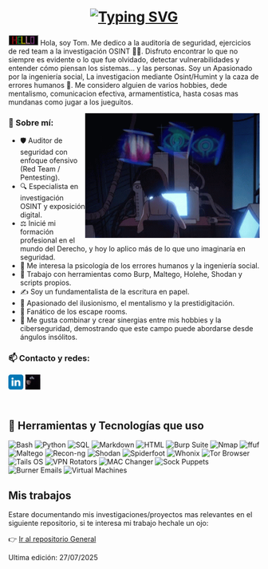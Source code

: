 <h1 align="center">
  <a href="https://git.io/typing-svg">
    <img src="https://readme-typing-svg.demolab.com?font=Fira+Code&size=45&duration=2500&pause=800&color=FF72FF&center=true&vCenter=true&multiline=true&width=1000&height=200&lines=Bienvenidos+a+mi+perfil;Soy+Tom;Auditor+de+Seguridad;" alt="Typing SVG" />
  </a>
</h1>

<p><img src="https://raw.githubusercontent.com/vibrantfix/vibrantfix/main/assets/gif/hello.gif" width="60px">
  Hola, soy Tom. Me dedico a la auditoría de seguridad, ejercicios de red team a la investigación OSINT 🕵️‍♂️.  
  Disfruto encontrar lo que no siempre es evidente o lo que fue olvidado, detectar vulnerabilidades y entender cómo piensan los sistemas... y las personas.  
  Soy un Apasionado por la ingeniería social, La investigacion mediante Osint/Humint y la caza de errores humanos 🎯.  
  Me considero alguien de varios hobbies, dede mentalismo, comunicacion efectiva, armamentistica, hasta cosas mas mundanas como jugar a los jueguitos.
</p>

<img align="right" alt="GIF" src="https://raw.githubusercontent.com/vibrantfix/vibrantfix/main/assets/gif/lain.gif" width="350px" height="250px" />

### 🐼 Sobre mí:

- 🛡️ Auditor de seguridad con enfoque ofensivo (Red Team / Pentesting).
- 🔍 Especialista en investigación OSINT y exposición digital.
- ⚖️ Inicié mi formación profesional en el mundo del Derecho, y hoy lo aplico más de lo que uno imaginaría en seguridad.
- 🧠 Me interesa la psicología de los errores humanos y la ingeniería social.
- 🧰 Trabajo con herramientas como Burp, Maltego, Holehe, Shodan y scripts propios.
- ✍️ Soy un fundamentalista de la escritura en papel.
- 🎩 Apasionado del ilusionismo, el mentalismo y la prestidigitación.
- 🧩 Fanático de los escape rooms.
- 🧬 Me gusta combinar y crear sinergias entre mis hobbies y la ciberseguridad, demostrando que este campo puede abordarse desde ángulos insólitos.


<h3 align="left">📫 Contacto y redes:</h3>
<p align="left">
<a href="https://www.linkedin.com/in/tomas-de-otaduy" target="blank"><img align="center" src="https://raw.githubusercontent.com/vibrantfix/vibrantfix/main/assets/icons/linkedin.svg" height="30" width="30" alt="linkedin" /></a>
<a href="https://tomdoe470.github.io" target="blank"><img align="center" src="https://raw.githubusercontent.com/vibrantfix/vibrantfix/main/assets/icons/logo.jpg" height="30" width="30" alt="web" /></a>
</p>
<br>
        

<h2>🧠 Herramientas y Tecnologías que uso</h2>
<p>

<!-- Lenguajes y marcado -->
  <img alt="Bash" src="https://img.shields.io/badge/Bash-4EAA25?logo=gnubash&logoColor=white&style=flat">
  <img alt="Python" src="https://img.shields.io/badge/Python-3776AB?logo=python&logoColor=white&style=flat">
  <img alt="SQL" src="https://img.shields.io/badge/SQL-025E8C.svg?logo=database&logoColor=white&style=flat">
  <img alt="Markdown" src="https://img.shields.io/badge/Markdown-000?logo=markdown&logoColor=white&style=flat">
  <img alt="HTML" src="https://img.shields.io/badge/HTML5-E34F26?logo=html5&logoColor=white&style=flat">

<!-- Red Team / Pentesting -->
  <img alt="Burp Suite" src="https://img.shields.io/badge/Burp%20Suite-FF6F00.svg?logo=burpsuite&logoColor=white&style=flat">
  <img alt="Nmap" src="https://img.shields.io/badge/Nmap-0072C6?logo=gnuprivacyguard&logoColor=white&style=flat">
  <img alt="ffuf" src="https://img.shields.io/badge/ffuf-grey?logo=data:image/svg+xml;base64,&style=flat">

<!-- OSINT -->
  <img alt="Maltego" src="https://img.shields.io/badge/Maltego-0064A5?logo=maltego&logoColor=white&style=flat">
  <img alt="Recon-ng" src="https://img.shields.io/badge/Recon--ng-000000?logo=hackthebox&logoColor=white&style=flat">
  <img alt="Shodan" src="https://img.shields.io/badge/Shodan-FF0000?logo=shodan&logoColor=white&style=flat">
  <img alt="Spiderfoot" src="https://img.shields.io/badge/Spiderfoot-000000?logo=data:image/svg+xml;base64,&style=flat">

<!-- Anonimato / Sockpuppeting -->
  <img alt="Whonix" src="https://img.shields.io/badge/Whonix-0098DD?logo=torproject&logoColor=white&style=flat">
  <img alt="Tor Browser" src="https://img.shields.io/badge/Tor%20Browser-7E4798?logo=torproject&logoColor=white&style=flat">
  <img alt="Tails OS" src="https://img.shields.io/badge/Tails%20OS-56347C?logo=tails&logoColor=white&style=flat">
  <img alt="VPN Rotators" src="https://img.shields.io/badge/VPN--Rotators-0052CC?logo=protonvpn&logoColor=white&style=flat">
  <img alt="MAC Changer" src="https://img.shields.io/badge/MAC%20Changer-grey?logo=gnubash&logoColor=white&style=flat">
  <img alt="Sock Puppets" src="https://img.shields.io/badge/Sock%20Puppets-222222?logo=google&logoColor=white&style=flat">
  <img alt="Burner Emails" src="https://img.shields.io/badge/Burner%20Emails-F14668?logo=maildotru&logoColor=white&style=flat">
  <img alt="Virtual Machines" src="https://img.shields.io/badge/Virtual%20Machines-5865F2?logo=virtualbox&logoColor=white&style=flat">

</p>


## Mis trabajos

Estare documentando mis investigaciones/proyectos mas relevantes en el siguiente repositorio, si te interesa mi trabajo hechale un ojo:

👉 [Ir al repositorio General](https://github.com/tomdoe470/General)


Ultima edición: 27/07/2025
